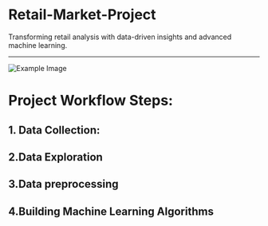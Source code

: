 # Retail-Market-Project 
Transforming retail analysis with data-driven insights and advanced machine learning.
____________________________________________________________________________________
![Example Image](https://res.cloudinary.com/dgwuwwqom/image/upload/v1716821364/Github/project%20photos/Retail%20Market.png)


# Project Workflow Steps:

## 1. Data Collection: 
## 2.Data Exploration
## 3.Data preprocessing
## 4.Building Machine Learning Algorithms
